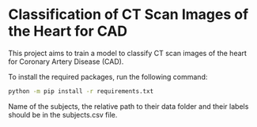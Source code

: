 # Classification of CT Scan Images of the Heart for CAD

This project aims to train a model to classify CT scan images of the heart for Coronary Artery Disease (CAD).

To install the required packages, run the following command:

```bash
python -m pip install -r requirements.txt

```
Name of the subjects, the relative path to their data folder and their labels should be in the subjects.csv file.
